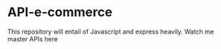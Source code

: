 # API-e-commerce
This repository will entail of Javascript and express heavily. Watch me master APIs here
